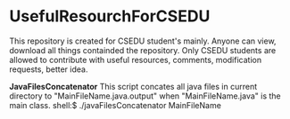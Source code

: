 # UsefulResourchForCSEDU

This repository is created for CSEDU student's mainly. Anyone can view, download all things containded the repository. Only
CSEDU students are allowed to contribute with useful resources, comments, modification requests, better idea.


**JavaFilesConcatenator**
This script concates all java files in current directory to "MainFileName.java.output" when "MainFileName.java" is the main class.
shell:$ ./javaFilesConcatenator MainFileName

